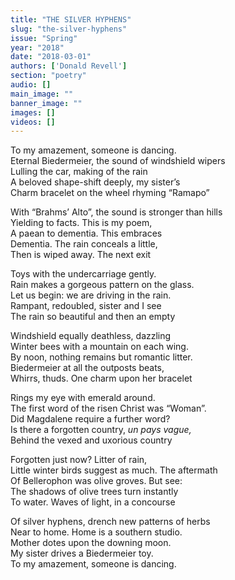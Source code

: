 ```yaml
---
title: "THE SILVER HYPHENS"
slug: "the-silver-hyphens"
issue: "Spring"
year: "2018"
date: "2018-03-01"
authors: ['Donald Revell']
section: "poetry"
audio: []
main_image: ""
banner_image: ""
images: []
videos: []
---
```

To my amazement, someone is dancing.  
Eternal Biedermeier, the sound of windshield wipers  
Lulling the car, making of the rain  
A beloved shape-shift deeply, my sister’s  
Charm bracelet on the wheel rhyming “Ramapo”

   
With “Brahms’ Alto”, the sound is stronger than hills  
Yielding to facts. This is my poem,  
A paean to dementia. This embraces  
Dementia. The rain conceals a little,  
Then is wiped away. The next exit

   
Toys with the undercarriage gently.  
Rain makes a gorgeous pattern on the glass.  
Let us begin: we are driving in the rain.  
Rampant, redoubled, sister and I see  
The rain so beautiful and then an empty

   
Windshield equally deathless, dazzling  
Winter bees with a mountain on each wing.  
By noon, nothing remains but romantic litter.  
Biedermeier at all the outposts beats,  
Whirrs, thuds. One charm upon her bracelet

   
Rings my eye with emerald around.  
The first word of the risen Christ was “Woman”.  
Did Magdalene require a further word?  
Is there a forgotten country, *un pays vague,*  
Behind the vexed and uxorious country

   
Forgotten just now? Litter of rain,  
Little winter birds suggest as much. The aftermath  
Of Bellerophon was olive groves. But see:  
The shadows of olive trees turn instantly  
To water. Waves of light, in a concourse

   
Of silver hyphens, drench new patterns of herbs  
Near to home. Home is a southern studio.  
Mother dotes upon the downing moon.  
My sister drives a Biedermeier toy.  
To my amazement, someone is dancing.


